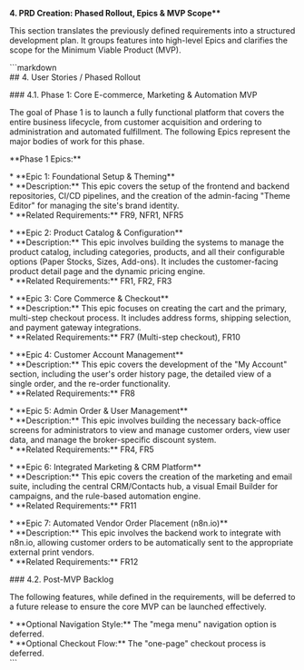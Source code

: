 **4\. PRD Creation: Phased Rollout, Epics & MVP Scope\*\***

This section translates the previously defined requirements into a structured development plan. It groups features into high-level Epics and clarifies the scope for the Minimum Viable Product (MVP).

\`\`\`markdown  
\#\# 4\. User Stories / Phased Rollout

\#\#\# 4.1. Phase 1: Core E-commerce, Marketing & Automation MVP

The goal of Phase 1 is to launch a fully functional platform that covers the entire business lifecycle, from customer acquisition and ordering to administration and automated fulfillment. The following Epics represent the major bodies of work for this phase.

\*\*Phase 1 Epics:\*\*

\* \*\*Epic 1: Foundational Setup & Theming\*\*  
 \* \*\*Description:\*\* This epic covers the setup of the frontend and backend repositories, CI/CD pipelines, and the creation of the admin-facing "Theme Editor" for managing the site's brand identity.  
 \* \*\*Related Requirements:\*\* FR9, NFR1, NFR5

\* \*\*Epic 2: Product Catalog & Configuration\*\*  
 \* \*\*Description:\*\* This epic involves building the systems to manage the product catalog, including categories, products, and all their configurable options (Paper Stocks, Sizes, Add-ons). It includes the customer-facing product detail page and the dynamic pricing engine.  
 \* \*\*Related Requirements:\*\* FR1, FR2, FR3

\* \*\*Epic 3: Core Commerce & Checkout\*\*  
 \* \*\*Description:\*\* This epic focuses on creating the cart and the primary, multi-step checkout process. It includes address forms, shipping selection, and payment gateway integrations.  
 \* \*\*Related Requirements:\*\* FR7 (Multi-step checkout), FR10

\* \*\*Epic 4: Customer Account Management\*\*  
 \* \*\*Description:\*\* This epic covers the development of the "My Account" section, including the user's order history page, the detailed view of a single order, and the re-order functionality.  
 \* \*\*Related Requirements:\*\* FR8

\* \*\*Epic 5: Admin Order & User Management\*\*  
 \* \*\*Description:\*\* This epic involves building the necessary back-office screens for administrators to view and manage customer orders, view user data, and manage the broker-specific discount system.  
 \* \*\*Related Requirements:\*\* FR4, FR5

\* \*\*Epic 6: Integrated Marketing & CRM Platform\*\*  
 \* \*\*Description:\*\* This epic covers the creation of the marketing and email suite, including the central CRM/Contacts hub, a visual Email Builder for campaigns, and the rule-based automation engine.  
 \* \*\*Related Requirements:\*\* FR11

\* \*\*Epic 7: Automated Vendor Order Placement (n8n.io)\*\*  
 \* \*\*Description:\*\* This epic involves the backend work to integrate with n8n.io, allowing customer orders to be automatically sent to the appropriate external print vendors.  
 \* \*\*Related Requirements:\*\* FR12

\#\#\# 4.2. Post-MVP Backlog

The following features, while defined in the requirements, will be deferred to a future release to ensure the core MVP can be launched effectively.

\* \*\*Optional Navigation Style:\*\* The "mega menu" navigation option is deferred.  
\* \*\*Optional Checkout Flow:\*\* The "one-page" checkout process is deferred.  
\`\`\`
